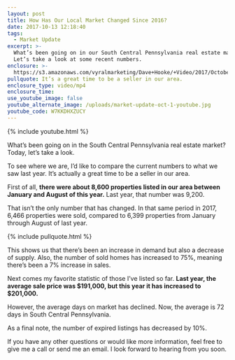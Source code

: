 ```yaml
---
layout: post
title: How Has Our Local Market Changed Since 2016?
date: 2017-10-13 12:18:40
tags:
  - Market Update
excerpt: >-
  What’s been going on in our South Central Pennsylvania real estate market?
  Let’s take a look at some recent numbers.
enclosure: >-
  https://s3.amazonaws.com/vyralmarketing/Dave+Hooke/+Video/2017/October/Central+PA+Real+Estate+Agent-+How+Has+Our+Local+Market+Changed+Since+2016%253F.mp4
pullquote: It’s a great time to be a seller in our area.
enclosure_type: video/mp4
enclosure_time:
use_youtube_image: false
youtube_alternate_image: /uploads/market-update-oct-1-youtube.jpg
youtube_code: W7KKDHXZUCY
---
```



{% include youtube.html %}

What’s been going on in the South Central Pennsylvania real estate market? Today, let’s take a look.

To see where we are, I’d like to compare the current numbers to what we saw last year. It’s actually a great time to be a seller in our area.

First of all, **there were about 8,600 properties listed in our area between January and August of this year.** Last year, that number was 9,200.

That isn’t the only number that has changed. In that same period in 2017, 6,466 properties were sold, compared to 6,399 properties from January through August of last year.

{% include pullquote.html %}

This shows us that there’s been an increase in demand but also a decrease of supply. Also, the number of sold homes has increased to 75%, meaning there’s been a 7% increase in sales.

Next comes my favorite statistic of those I’ve listed so far. **Last year, the average sale price was $191,000, but this year it has increased to $201,000.**

However, the average days on market has declined. Now, the average is 72 days in South Central Pennsylvania.

As a final note, the number of expired listings has decreased by 10%.

If you have any other questions or would like more information, feel free to give me a call or send me an email. I look forward to hearing from you soon.